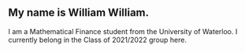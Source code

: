 ## My name is William William.

I am a Mathematical Finance student from the University of Waterloo. I currently belong in the Class of 2021/2022 group here.
